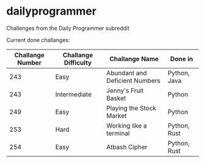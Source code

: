 # dailyprogrammer

Challenges from the Daily Programmer subreddit

Current done challanges:

| Challange Number | Challange Difficulty | Challange Name | Done in | 
| ---------------- | -------------------- | -------------- | ------- |
| 243              | Easy                 | Abundant and Deficient Numbers | Python, Java |
| 243              | Intermediate         | Jenny's Fruit Basket | Python |
| 249              | Easy                 | Playing the Stock Market | Python |
| 253              | Hard                 | Working like a terminal | Python, Rust |
| 254              | Easy                 | Atbash Cipher | Python, Rust |
